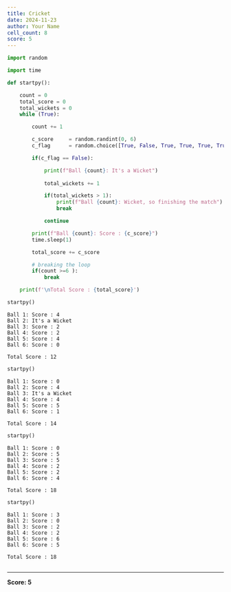 ```yaml
---
title: Cricket
date: 2024-11-23
author: Your Name
cell_count: 8
score: 5
---
```


```python
import random
```


```python
import time
```


```python
def startpy():

    count = 0
    total_score = 0
    total_wickets = 0
    while (True):

        count += 1

        c_score     = random.randint(0, 6)
        c_flag      = random.choice([True, False, True, True, True, True])

        if(c_flag == False):

            print(f"Ball {count}: It's a Wicket")
            
            total_wickets += 1

            if(total_wickets > 1):
                print(f"Ball {count}: Wicket, so finishing the match")
                break

            continue

        print(f"Ball {count}: Score : {c_score}")
        time.sleep(1)

        total_score += c_score

        # breaking the loop
        if(count >=6 ):
            break

    print(f'\nTotal Score : {total_score}')

```


```python
startpy()
```

    Ball 1: Score : 4
    Ball 2: It's a Wicket
    Ball 3: Score : 2
    Ball 4: Score : 2
    Ball 5: Score : 4
    Ball 6: Score : 0
    
    Total Score : 12



```python
startpy()
```

    Ball 1: Score : 0
    Ball 2: Score : 4
    Ball 3: It's a Wicket
    Ball 4: Score : 4
    Ball 5: Score : 5
    Ball 6: Score : 1
    
    Total Score : 14



```python
startpy()
```

    Ball 1: Score : 0
    Ball 2: Score : 5
    Ball 3: Score : 5
    Ball 4: Score : 2
    Ball 5: Score : 2
    Ball 6: Score : 4
    
    Total Score : 18



```python
startpy()
```

    Ball 1: Score : 3
    Ball 2: Score : 0
    Ball 3: Score : 2
    Ball 4: Score : 2
    Ball 5: Score : 6
    Ball 6: Score : 5
    
    Total Score : 18



```python

```


---
**Score: 5**
